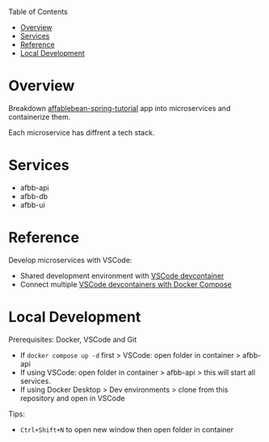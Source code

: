 Table of Contents

- [Overview](#overview)
- [Services](#services)
- [Reference](#reference)
- [Local Development](#local-development)

# Overview

Breakdown [affablebean-spring-tutorial](https://github.com/sunshine55/affablebean-spring-tutorial) app into microservices and containerize them.

Each microservice has diffrent a tech stack.

# Services

* afbb-api
* afbb-db
* afbb-ui

# Reference

Develop microservices with VSCode:
* Shared development environment with [VSCode devcontainer](https://code.visualstudio.com/docs/remote/create-dev-container)
* Connect multiple [VSCode devcontainers with Docker Compose](https://code.visualstudio.com/remote/advancedcontainers/connect-multiple-containers)

# Local Development

Prerequisites: Docker, VSCode and Git
* If `docker compose up -d` first > VSCode: open folder in container > afbb-api
* If using VSCode: open folder in container > afbb-api > this will start all services.
* If using Docker Desktop > Dev environments > clone from this repository and open in VSCode

Tips:
* `Ctrl+Shift+N` to open new window then open folder in container